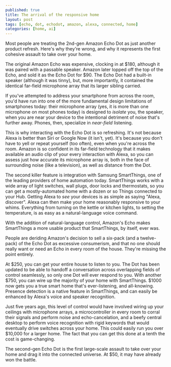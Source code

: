 ```yaml
---
published: true
title: The arrival of the responsive home
layout: post
tags: [echo, dot, echodot, amazon, alexa, connected, home]
categories: [home, ai]
---
```

Most people are treating the 2nd-gen Amazon Echo Dot as just another product refresh. Here's why they're wrong, and why it represents the first cohesive assault to take over your home.

The original Amazon Echo was expensive, clocking in at $180, although it was paired with a passable speaker. Amazon later lopped off the top of the Echo, and sold it as the Echo Dot for $90. The Echo Dot had a built-in speaker (although it was tinny), but, more importantly, it contained the identical far-field microphone array that its larger sibling carried.

If you've attempted to address your smartphone from across the room, you'd have run into one of the more fundamental design limitations of smartphones today: their microphone array (yes, it is more than one microphone on most phones today) is designed to _isolate_ you, the speaker, when you are near your device to the intentional detriment of noise that's further away. Phones, then, specialize in _near-field_ listening.

This is why interacting with the Echo Dot is so refreshing. It's not because Alexa is better than Siri or Google Now (it isn't, yet). It's because you don't have to yell or repeat yourself (too often), even when you're across the room. Amazon is so confident in its far-field technology that it makes available an audio clip of your every interaction with Alexa, so you can assess just how accurate its microphone array is, both in the face of surrounding noise (like a television), as well as distance from the Dot.

The second killer feature is integration with Samsung SmartThings, one of the leading providers of home automation today. SmartThings works with a wide array of light switches, wall plugs, door locks and thermostats, so you can get a mostly-automated home with a dozen or so Things connected to your Hub. Getting Alexa to _see_ your devices is as simple as saying "Alexa, discover". Alexa can then make your home reasonably responsive to your whims. Everything from turning on the kettle or kitchen lights, to setting the temperature, is as easy as a natural-language voice command.

With the addition of natural-language control, Amazon's Echo makes SmartThings a more usable product that SmartThings, by itself, ever was.

People are deriding Amazon's decision to sell a six-pack (and a twelve-pack) of the Echo Dot as excessive consumerism, and that no one should really want or need an Echo in every room of the house. They're missing the point entirely.

At $250, you can get your entire house to listen to you. The Dot has been updated to be able to handoff a conversation across overlapping fields of control seamlessly, so only one Dot will ever respond to you. With another $750, you can wire up the majority of your home with SmartThings. $1000 now gets you a true smart home that's ever-listening, and all-knowing. Presence detection is a native feature in SmartThings, and can easily be enhanced by Alexa's voice and speaker recognition.

Just five years ago, this level of control would have involved wiring up your ceilings with microphone arrays, a microcontroller in every room to corral their signals and perform noise and echo-cancelation, and a beefy central desktop to perform voice recognition with rigid keywords that would eventually drive switches across your home. This could easily run you over $10,000 for a larger home. The fact that you can get this done at a tenth the cost is game-changing.

The second-gen Echo Dot is the first large-scale assault to take over your home and drag it into the connected universe. At $50, it may have already won the battle.
